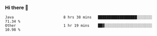### Hi there 👋

<!--
**urzz/urzz** is a ✨ _special_ ✨ repository because its `README.md` (this file) appears on your GitHub profile.

Here are some ideas to get you started:

- 🔭 I’m currently working on ...
- 🌱 I’m currently learning ...
- 👯 I’m looking to collaborate on ...
- 🤔 I’m looking for help with ...
- 💬 Ask me about ...
- 📫 How to reach me: ...
- 😄 Pronouns: ...
- ⚡ Fun fact: ...
-->

<!--START_SECTION:waka-->

```text
Java                       8 hrs 38 mins   ██████████████████░░░░░░░   71.34 %
Other                      1 hr 19 mins    ██▓░░░░░░░░░░░░░░░░░░░░░░   10.98 %
```

<!--END_SECTION:waka-->
